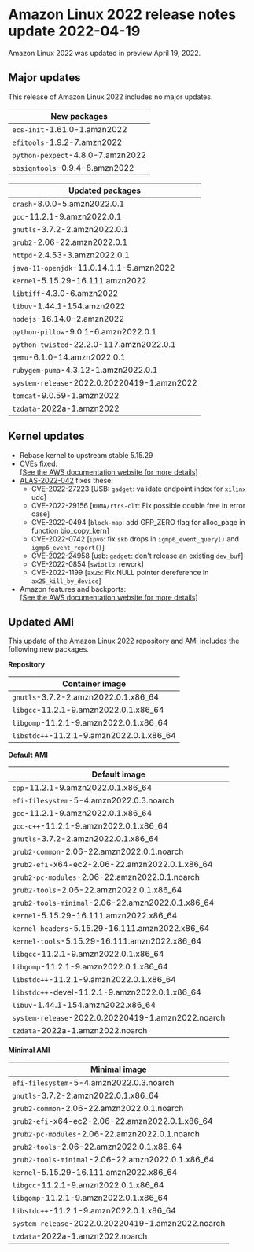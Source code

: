 # Amazon Linux 2022 release notes update 2022\-04\-19<a name="relnotes-20220419"></a>

Amazon Linux 2022 was updated in preview April 19, 2022\.

## Major updates<a name="major-updates-20220419"></a>

This release of Amazon Linux 2022 includes no major updates\.




| New packages | 
| --- | 
|  `ecs-init`\-1\.61\.0\-1\.amzn2022  | 
|  `efitools`\-1\.9\.2\-7\.amzn2022  | 
|  `python-pexpect`\-4\.8\.0\-7\.amzn2022  | 
|  `sbsigntools`\-0\.9\.4\-8\.amzn2022  | 


| Updated packages | 
| --- | 
|  `crash`\-8\.0\.0\-5\.amzn2022\.0\.1  | 
|  `gcc`\-11\.2\.1\-9\.amzn2022\.0\.1  | 
|  `gnutls`\-3\.7\.2\-2\.amzn2022\.0\.1  | 
|  `grub2`\-2\.06\-22\.amzn2022\.0\.1  | 
|  `httpd`\-2\.4\.53\-3\.amzn2022\.0\.1  | 
|  `java-11-openjdk`\-11\.0\.14\.1\.1\-5\.amzn2022  | 
|  `kernel`\-5\.15\.29\-16\.111\.amzn2022  | 
|  `libtiff`\-4\.3\.0\-6\.amzn2022  | 
|  `libuv`\-1\.44\.1\-154\.amzn2022  | 
|  `nodejs`\-16\.14\.0\-2\.amzn2022  | 
|  `python-pillow`\-9\.0\.1\-6\.amzn2022\.0\.1  | 
|  `python-twisted`\-22\.2\.0\-117\.amzn2022\.0\.1  | 
|  `qemu`\-6\.1\.0\-14\.amzn2022\.0\.1  | 
|  `rubygem-puma`\-4\.3\.12\-1\.amzn2022\.0\.1  | 
|  `system-release`\-2022\.0\.20220419\-1\.amzn2022  | 
|  `tomcat`\-9\.0\.59\-1\.amzn2022  | 
|  `tzdata`\-2022a\-1\.amzn2022  | 

## Kernel updates<a name="kernel-updates-20220419"></a>
+ Rebase kernel to upstream stable 5\.15\.29
+ CVEs fixed:    
[\[See the AWS documentation website for more details\]](http://docs.aws.amazon.com/linux/al2022/release-notes/relnotes-20220419.html)
+ [ALAS\-2022\-042](https://alas.aws.amazon.com/AL2022/ALAS-2022-042.html) fixes these:
  + CVE\-2022\-27223 \[USB: `gadget`: validate endpoint index for `xilinx` udc\]
  + CVE\-2022\-29156 \[`RDMA/rtrs-clt`: Fix possible double free in error case\]
  + CVE\-2022\-0494 \[`block-map`: add GFP\_ZERO flag for alloc\_page in function bio\_copy\_kern\]
  + CVE\-2022\-0742 \[`ipv6`: fix `skb` drops in `igmp6_event_query()` and `igmp6_event_report()`\]
  + CVE\-2022\-24958 \[usb: `gadget`: don't release an existing `dev_buf`\]
  + CVE\-2022\-0854 \[`swiotlb`: rework\]
  + CVE\-2022\-1199 \[`ax25`: Fix NULL pointer dereference in `ax25_kill_by_device`\]
+ Amazon features and backports:    
[\[See the AWS documentation website for more details\]](http://docs.aws.amazon.com/linux/al2022/release-notes/relnotes-20220419.html)

## Updated AMI<a name="amis-AL2022.0.20220419.0"></a>

This update of the Amazon Linux 2022 repository and AMI includes the following new packages\.

**Repository**


| Container image | 
| --- | 
|  `gnutls`\-3\.7\.2\-2\.amzn2022\.0\.1\.x86\_64  | 
|  `libgcc`\-11\.2\.1\-9\.amzn2022\.0\.1\.x86\_64  | 
|  `libgomp`\-11\.2\.1\-9\.amzn2022\.0\.1\.x86\_64  | 
|  `libstdc++`\-11\.2\.1\-9\.amzn2022\.0\.1\.x86\_64  | 

**Default AMI**


| Default image | 
| --- | 
|  `cpp`\-11\.2\.1\-9\.amzn2022\.0\.1\.x86\_64  | 
|  `efi-filesystem`\-5\-4\.amzn2022\.0\.3\.noarch  | 
|  `gcc`\-11\.2\.1\-9\.amzn2022\.0\.1\.x86\_64  | 
|  `gcc-c++`\-11\.2\.1\-9\.amzn2022\.0\.1\.x86\_64  | 
|  `gnutls`\-3\.7\.2\-2\.amzn2022\.0\.1\.x86\_64  | 
|  `grub2-common`\-2\.06\-22\.amzn2022\.0\.1\.noarch  | 
|  `grub2-efi`\-x64\-ec2\-2\.06\-22\.amzn2022\.0\.1\.x86\_64  | 
|  `grub2-pc-modules`\-2\.06\-22\.amzn2022\.0\.1\.noarch  | 
|  `grub2-tools`\-2\.06\-22\.amzn2022\.0\.1\.x86\_64  | 
|  `grub2-tools-minimal`\-2\.06\-22\.amzn2022\.0\.1\.x86\_64  | 
|  `kernel`\-5\.15\.29\-16\.111\.amzn2022\.x86\_64  | 
|  `kernel-headers`\-5\.15\.29\-16\.111\.amzn2022\.x86\_64  | 
|  `kernel-tools`\-5\.15\.29\-16\.111\.amzn2022\.x86\_64  | 
|  `libgcc`\-11\.2\.1\-9\.amzn2022\.0\.1\.x86\_64  | 
|  `libgomp`\-11\.2\.1\-9\.amzn2022\.0\.1\.x86\_64  | 
|  `libstdc++`\-11\.2\.1\-9\.amzn2022\.0\.1\.x86\_64  | 
|  `libstdc++`\-devel\-11\.2\.1\-9\.amzn2022\.0\.1\.x86\_64  | 
|  `libuv`\-1\.44\.1\-154\.amzn2022\.x86\_64  | 
|  `system-release`\-2022\.0\.20220419\-1\.amzn2022\.noarch  | 
|  `tzdata`\-2022a\-1\.amzn2022\.noarch  | 

**Minimal AMI**


| Minimal image | 
| --- | 
|  `efi-filesystem`\-5\-4\.amzn2022\.0\.3\.noarch  | 
|  `gnutls`\-3\.7\.2\-2\.amzn2022\.0\.1\.x86\_64  | 
|  `grub2-common`\-2\.06\-22\.amzn2022\.0\.1\.noarch  | 
|  `grub2-efi`\-x64\-ec2\-2\.06\-22\.amzn2022\.0\.1\.x86\_64  | 
|  `grub2-pc-modules`\-2\.06\-22\.amzn2022\.0\.1\.noarch  | 
|  `grub2-tools`\-2\.06\-22\.amzn2022\.0\.1\.x86\_64  | 
|  `grub2-tools-minimal`\-2\.06\-22\.amzn2022\.0\.1\.x86\_64  | 
|  `kernel`\-5\.15\.29\-16\.111\.amzn2022\.x86\_64  | 
|  `libgcc`\-11\.2\.1\-9\.amzn2022\.0\.1\.x86\_64  | 
|  `libgomp`\-11\.2\.1\-9\.amzn2022\.0\.1\.x86\_64  | 
|  `libstdc++`\-11\.2\.1\-9\.amzn2022\.0\.1\.x86\_64  | 
|  `system-release`\-2022\.0\.20220419\-1\.amzn2022\.noarch  | 
|  `tzdata`\-2022a\-1\.amzn2022\.noarch  | 